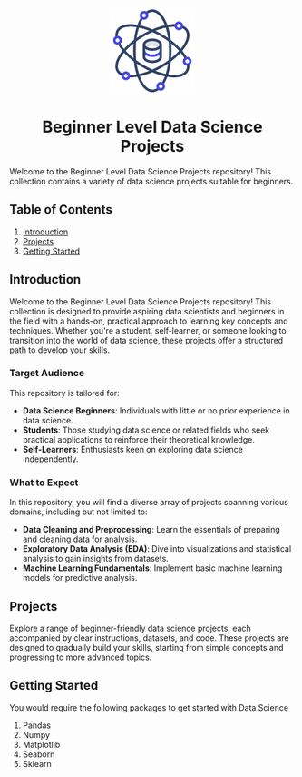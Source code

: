 

<p align="center">
  <img src="assets/data-science.png" alt="Project Overview" width="150">
  <h1 align="center">Beginner Level Data Science Projects</h1>
</p>

Welcome to the Beginner Level Data Science Projects repository! This collection contains a variety of data science projects suitable for beginners.

## Table of Contents
1. [Introduction](#introduction)
2. [Projects](#projects)
3. [Getting Started](#getting-started)


## Introduction

Welcome to the Beginner Level Data Science Projects repository! This collection is designed to provide aspiring data scientists and beginners in the field with a hands-on, practical approach to learning key concepts and techniques. Whether you're a student, self-learner, or someone looking to transition into the world of data science, these projects offer a structured path to develop your skills.

### Target Audience
This repository is tailored for:
- **Data Science Beginners**: Individuals with little or no prior experience in data science.
- **Students**: Those studying data science or related fields who seek practical applications to reinforce their theoretical knowledge.
- **Self-Learners**: Enthusiasts keen on exploring data science independently.

### What to Expect
In this repository, you will find a diverse array of projects spanning various domains, including but not limited to:
- **Data Cleaning and Preprocessing**: Learn the essentials of preparing and cleaning data for analysis.
- **Exploratory Data Analysis (EDA)**: Dive into visualizations and statistical analysis to gain insights from datasets.
- **Machine Learning Fundamentals**: Implement basic machine learning models for predictive analysis.

## Projects

Explore a range of beginner-friendly data science projects, each accompanied by clear instructions, datasets, and code. These projects are designed to gradually build your skills, starting from simple concepts and progressing to more advanced topics.

## Getting Started

You would require the following packages to get started with Data Science

1. Pandas
2. Numpy
3. Matplotlib
4. Seaborn
5. Sklearn

